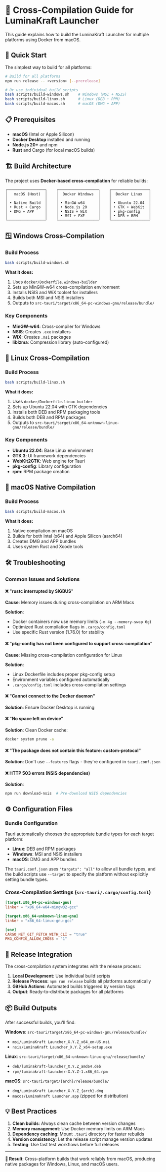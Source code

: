 # 🔨 Cross-Compilation Guide for LuminaKraft Launcher

This guide explains how to build the LuminaKraft Launcher for multiple platforms using Docker from macOS.

## 🚀 Quick Start

The simplest way to build for all platforms:

```bash
# Build for all platforms
npm run release -- <version> [--prerelease]

# Or use individual build scripts
bash scripts/build-windows.sh    # Windows (MSI + NSIS)
bash scripts/build-linux.sh      # Linux (DEB + RPM)
bash scripts/build-macos.sh      # macOS (DMG + APP)
```

## 📋 Prerequisites

- **macOS** (Intel or Apple Silicon)
- **Docker Desktop** installed and running
- **Node.js 20+** and npm
- **Rust** and Cargo (for local macOS builds)

## 🏗️ Build Architecture

The project uses **Docker-based cross-compilation** for reliable builds:

```
┌─────────────────┐    ┌──────────────────┐    ┌─────────────────┐
│   macOS (Host)  │    │  Docker Windows  │    │  Docker Linux   │
│                 │    │                  │    │                 │
│ • Native Build  │    │ • MinGW-w64      │    │ • Ubuntu 22.04  │
│ • Rust + Cargo  │    │ • Node.js 20     │    │ • GTK + WebKit  │
│ • DMG + APP     │    │ • NSIS + WiX     │    │ • pkg-config    │
│                 │    │ • MSI + EXE      │    │ • DEB + RPM     │
└─────────────────┘    └──────────────────┘    └─────────────────┘
```

## 🪟 Windows Cross-Compilation

### Build Process
```bash
bash scripts/build-windows.sh
```

**What it does:**
1. Uses `docker/Dockerfile.windows-builder`
2. Sets up MinGW-w64 cross-compilation environment
3. Installs NSIS and WiX toolset for installers
4. Builds both MSI and NSIS installers
5. Outputs to `src-tauri/target/x86_64-pc-windows-gnu/release/bundle/`

### Key Components
- **MinGW-w64**: Cross-compiler for Windows
- **NSIS**: Creates `.exe` installers
- **WiX**: Creates `.msi` packages
- **liblzma**: Compression library (auto-configured)

## 🐧 Linux Cross-Compilation

### Build Process
```bash
bash scripts/build-linux.sh
```

**What it does:**
1. Uses `docker/Dockerfile.linux-builder`
2. Sets up Ubuntu 22.04 with GTK dependencies
3. Installs both DEB and RPM packaging tools
4. Builds both DEB and RPM packages
5. Outputs to `src-tauri/target/x86_64-unknown-linux-gnu/release/bundle/`

### Key Components
- **Ubuntu 22.04**: Base Linux environment
- **GTK 3**: UI framework dependencies
- **WebKit2GTK**: Web engine for Tauri
- **pkg-config**: Library configuration
- **rpm**: RPM package creation

## 🍎 macOS Native Compilation

### Build Process
```bash
bash scripts/build-macos.sh
```

**What it does:**
1. Native compilation on macOS
2. Builds for both Intel (x64) and Apple Silicon (aarch64)
3. Creates DMG and APP bundles
4. Uses system Rust and Xcode tools

## 🛠️ Troubleshooting

### Common Issues and Solutions

#### ❌ "rustc interrupted by SIGBUS"
**Cause**: Memory issues during cross-compilation on ARM Macs

**Solution**: 
- Docker containers now use memory limits (`-m 4g --memory-swap 6g`)
- Optimized Rust compilation flags in `.cargo/config.toml`
- Use specific Rust version (1.76.0) for stability

#### ❌ "pkg-config has not been configured to support cross-compilation"
**Cause**: Missing cross-compilation configuration for Linux

**Solution**: 
- Linux Dockerfile includes proper pkg-config setup
- Environment variables configured automatically
- `.cargo/config.toml` includes cross-compilation settings

#### ❌ "Cannot connect to the Docker daemon"
**Solution**: Ensure Docker Desktop is running

#### ❌ "No space left on device"
**Solution**: Clean Docker cache:
```bash
docker system prune -a
```

#### ❌ "The package does not contain this feature: custom-protocol"
**Solution**: Don't use `--features` flags - they're configured in `tauri.conf.json`

#### ❌ HTTP 503 errors (NSIS dependencies)
**Solution**: 
```bash
npm run download-nsis  # Pre-download NSIS dependencies
```

## ⚙️ Configuration Files

### Bundle Configuration
Tauri automatically chooses the appropriate bundle types for each target platform:

- **Linux**: DEB and RPM packages
- **Windows**: MSI and NSIS installers  
- **macOS**: DMG and APP bundles

The `tauri.conf.json` uses `"targets": "all"` to allow all bundle types, and the build scripts use `--target` to specify the platform without explicitly setting bundle types.

### Cross-Compilation Settings (`src-tauri/.cargo/config.toml`)
```toml
[target.x86_64-pc-windows-gnu]
linker = "x86_64-w64-mingw32-gcc"

[target.x86_64-unknown-linux-gnu]
linker = "x86_64-linux-gnu-gcc"

[env]
CARGO_NET_GIT_FETCH_WITH_CLI = "true"
PKG_CONFIG_ALLOW_CROSS = "1"
```

## 🚀 Release Integration

The cross-compilation system integrates with the release process:

1. **Local Development**: Use individual build scripts
2. **Release Process**: `npm run release` builds all platforms automatically
3. **GitHub Actions**: Automated builds triggered by version tags
4. **Output**: Ready-to-distribute packages for all platforms

## 📦 Build Outputs

After successful builds, you'll find:

**Windows**: `src-tauri/target/x86_64-pc-windows-gnu/release/bundle/`
- `msi/LuminaKraft Launcher_X.Y.Z_x64_en-US.msi`
- `nsis/LuminaKraft Launcher_X.Y.Z_x64-setup.exe`

**Linux**: `src-tauri/target/x86_64-unknown-linux-gnu/release/bundle/`
- `deb/luminakraft-launcher_X.Y.Z_amd64.deb`
- `rpm/luminakraft-launcher-X.Y.Z-1.x86_64.rpm`

**macOS**: `src-tauri/target/{arch}/release/bundle/`
- `dmg/LuminaKraft Launcher_X.Y.Z_{arch}.dmg`
- `macos/LuminaKraft Launcher.app` (zipped for distribution)

## 💡 Best Practices

1. **Clean builds**: Always clean cache between version changes
2. **Memory management**: Use Docker memory limits on ARM Macs
3. **Dependency caching**: Mount `.tauri` directory for faster rebuilds
4. **Version consistency**: Let the release script manage version updates
5. **Testing**: Use fast test workflows before full releases

---

**🎯 Result**: Cross-platform builds that work reliably from macOS, producing native packages for Windows, Linux, and macOS users. 